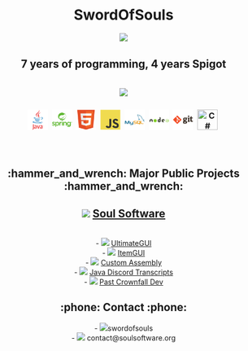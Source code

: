 <div id="header" align="center">
  <h1>SwordOfSouls</h1>
  <img src="https://i.imgur.com/rSmT3uP.png" width="100"/>
  <h2>7 years of programming, 4 years Spigot</h2>
   <br>
  <img src="https://media.giphy.com/media/hvRJCLFzcasrR4ia7z/giphy.gif" width="30"/>

  
  <h3 :hammer_and_wrench: Languages and Tools : </h3>
  <img src="https://github.com/devicons/devicon/blob/master/icons/java/java-original-wordmark.svg" title="Java" alt="Java" width="40" height="40"/>&nbsp;
  <img src="https://github.com/devicons/devicon/blob/master/icons/spring/spring-original-wordmark.svg" title="Spring" alt="Spring" width="40" height="40"/>&nbsp;
  <img src="https://github.com/devicons/devicon/blob/master/icons/html5/html5-original.svg" title="HTML5" alt="HTML" width="40" height="40"/>&nbsp;
  <img src="https://github.com/devicons/devicon/blob/master/icons/javascript/javascript-original.svg" title="JavaScript" alt="JavaScript" width="40" height="40"/>&nbsp;
  <img src="https://github.com/devicons/devicon/blob/master/icons/mysql/mysql-original-wordmark.svg" title="MySQL"  alt="MySQL" width="40" height="40"/>&nbsp;
  <img src="https://github.com/devicons/devicon/blob/master/icons/nodejs/nodejs-original-wordmark.svg" title="NodeJS" alt="NodeJS" width="40" height="40"/>&nbsp;
  <img src="https://github.com/devicons/devicon/blob/master/icons/git/git-original-wordmark.svg" title="Git" **alt="Git" width="40" height="40"/>&nbsp;
  <img src="https://cdn.worldvectorlogo.com/logos/c--4.svg" title="C#" **alt="c#" width="40" height="40"/>&nbsp;
  <br><br><br>
  <h2>:hammer_and_wrench: Major Public Projects :hammer_and_wrench:</h2>
  <h2><img src="https://soulsoftware.org/Media/public/logo.png" width="15"/> <a href="https://soulsoftware.org">Soul Software</a></h2><br>
  - <img src="https://i.imgur.com/vpLwZKf.png" width="15"/> <a href="https://bit.ly/SwordOfSouls-UltimateGUI">UltimateGUI</a><br>
  - <img src="https://i.imgur.com/iuP7Z78.png" width="15"/> <a href="https://bit.ly/SwordOfSouls-ItemGUI">ItemGUI</a><br>
  - <img src="https://png.pngtree.com/png-vector/20230311/ourmid/pngtree-computer-science-line-icon-vector-png-image_6643745.png" width="15"/> <a href="https://github.com/SwordOfSouls/CustomAssembly">Custom Assembly</a><br>
  - <img src="https://i.imgur.com/BEuKSnq.png" width="15"/> <a href="https://github.com/SwordOfSouls/DiscordChatExporter">Java Discord Transcripts</a><br> 
  - <img src="https://crownfall.gg/uploads/favicons/16275813fb6510_nfhgkqjmlipeo.ico" width="15"/> <a href="https://crownfall.gg/">Past Crownfall Dev</a><br>
  <h2>:phone: Contact :phone:</h2>
  - <img src="https://discord.com/assets/847541504914fd33810e70a0ea73177e.ico" width="15"/>swordofsouls<br>
  - <img src="https://ssl.gstatic.com/ui/v1/icons/mail/rfr/gmail.ico" width="15"/> contact@soulsoftware.org<br>
</div>
